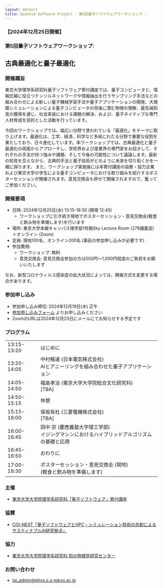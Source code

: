 ```yaml
---
layout: default
title: Quantum Software Project - 第5回量子ソフトウェアワークショップ - 
---
```


### 【2024年12月25日開催】
### 第5回量子ソフトウェアワークショップ: 
## 古典最適化と量子最適化

### 開催趣旨

東京大学理学系研究科量子ソフトウェア寄付講座では、量子コンピュータと、情報圧縮に役立つテンソルネットワークや情報抽出を行うサンプリング手法などの組み合わせによる新しい量子機械学習手法や量子アプリケーションの開発、大規模シミュレーションによる量子コンピュータの背後に潜む物理の理解、最先端知見の獲得を通じ、社会実装における課題の解決、および、量子ネイティブな専門人材育成を目的とした活動を行っています。

今回のワークショップでは、幅広い分野で使われている「最適化」をテーマに取り上げます。最適化は、工学、経済、科学など多岐にわたる分野で重要な役割を果たしており、日々進化しています。本ワークショップでは、古典最適化と量子最適化の両面からアプローチし、学術界および産業界の専門家をお招きして、それぞれの手法が持つ強みや課題、そして今後の可能性について議論します。最新の知見を交えながら、古典的手法と量子技術がどのように未来を切り拓くかを一緒に探ります。
また、ワークショップ実施後には本寄付講座の協賛・協力企業および東京大学の学生による量子コンピュータにおける取り組みを紹介するポスターセッションが開催されます。意見交換会も併せて開催されますので、奮ってご参加ください。

### 開催要項

* 日時: 2024年12月25日(水) 13:15-18:30 (開場 12:45)
  - ワークショップに引き続き現地でポスターセッション・意見交換会(軽食と飲み物を準備します)を行います
* 場所: 東京大学本郷キャンパス理学部1号館Sky Lecture Room (279講義室)＋オンライン (Zoom)
* 定員: 現地100名、オンライン200名 (事前の参加申し込みが必要です)
* 参加費用:
  - ワークショップ: 無料
  - 意見交換会: 意見交換会参加の方は500円〜1,000円程度のご負担をお願いいたします

なお、新型コロナウィルス感染症の拡大状況によっては、開催方式を変更する場合があります。

### 参加申し込み

* 参加申し込み締切: 2024年12月19日(木) 正午
* [参加申し込みフォーム](https://forms.gle/Z8uxeiaz3uLBa7rK9) よりお申し込みください
* ZoomのURLは2024年12月23日にメールにてお知らせする予定です

### プログラム

<table>
<tr><td> 13:15-13:20</td><td>はじめに</td></tr>
<tr><td> 13:20-14:05</td><td>中村暢達 (日本電気株式会社)<br/>AIとアニーリングを組み合わせた量子アプリケーション	</td></tr>
<tr><td> 14:05-14:50</td><td>福島孝治 (東京大学大学院総合文化研究科)<br/>[TBA]</td></tr>
<tr><td> 14:50-15:15</td><td>休憩</td></tr>
<tr><td> 15:15-16:00</td><td>保坂有杜 (三菱電機株式会社)<br/>[TBA]</td></tr>
<tr><td> 16:00-16:45</td><td>田中 宗 (慶應義塾大学理工学部)<br/>イジングマシンにおけるハイブリッドアルゴリズムの基礎と応用	</td></tr>
<tr><td> 16:45-16:50</td><td>おわりに</td></tr>
<tr><td> 17:00-18:30</td><td>ポスターセッション・意見交換会 (現地)<br/> (軽食と飲み物を準備します)</td></tr>
</table>

### 主催

* [東京大学大学院理学系研究科「量子ソフトウェア」寄付講座](https://qsw.phys.s.u-tokyo.ac.jp)

### 協賛

* [COI-NEXT「量子ソフトウェアとHPC・シミュレーション技術の共創によるサスティナブルAI研究拠点」](https://sqai.jp)

### 協力

* [東京大学大学院理学系研究科 知の物理学研究センター](https://www.phys.s.u-tokyo.ac.jp/lp/ipi/)

### お問い合わせ

* [ipi_admin@phys.s.u-tokyo.ac.jp](mailto:ipi_admin@phys.s.u-tokyo.ac.jp)
